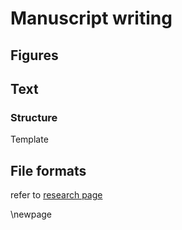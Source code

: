 # Manuscript writing


## Figures


## Text


### Structure

Template




## File formats

refer to [research page](research.md#asdasd)


\newpage
